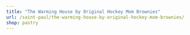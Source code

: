 ```yaml
---
title: "The Warming House by Original Hockey Mom Brownies"
url: /saint-paul/the-warming-house-by-original-hockey-mom-brownies/
shop: pastry
---
```

